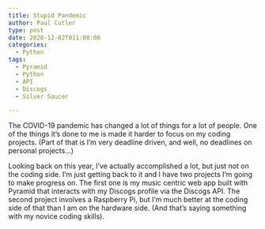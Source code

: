```yaml
---
title: Stupid Pandemic
author: Paul Cutler
type: post
date: 2020-12-02T011:00:00
categories:
  - Python
tags:
  - Pyramid
  - Python
  - API
  - Discogs
  - Silver Saucer

---
```

The COVID-19 pandemic has changed a lot of things for a lot of people. One of the things it’s done to me is made it
harder to focus on my coding projects.  (Part of that is I’m very deadline driven, and well, no deadlines on personal
projects…)

Looking back on this year, I’ve actually accomplished a lot, but just not on the coding side. I’m just getting back to
it and I have two projects I’m going to make progress on. The first one is my music centric web app built with Pyramid
that interacts with my Discogs profile via the Discogs API. The second project involves a Raspberry Pi, but I’m much
better at the coding side of that than I am on the hardware side. (And that’s saying something with my novice coding
skills).